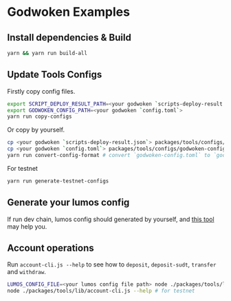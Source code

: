 # Godwoken Examples

## Install dependencies & Build

```bash
yarn && yarn run build-all
```

## Update Tools Configs

Firstly copy config files.

```bash
export SCRIPT_DEPLOY_RESULT_PATH=<your godwoken `scripts-deploy-result.json`>
export GODWOKEN_CONFIG_PATH=<your godwoken `config.toml`>
yarn run copy-configs
```

Or copy by yourself.

```bash
cp <your godwoken `scripts-deploy-result.json`> packages/tools/configs/scripts-deploy-result.json
cp <your godwoken `config.toml`> packages/tools/configs/godwoken-config.toml
yarn run convert-config-format # convert `godwoken-config.toml` to `godwoken-config.json`
```

For testnet

```bash
yarn run generate-testnet-configs
```

## Generate your lumos config

If run dev chain, lumos config should generated by yourself, and [this tool](https://github.com/classicalliu/lumos-config-generator) may help you.

## Account operations

Run `account-cli.js --help` to see how to `deposit`, `deposit-sudt`, `transfer` and `withdraw`.

```bash
LUMOS_CONFIG_FILE=<your lumos config file path> node ./packages/tools/lib/account-cli.js --help # for devnet
node ./packages/tools/lib/account-cli.js --help # for testnet
```

